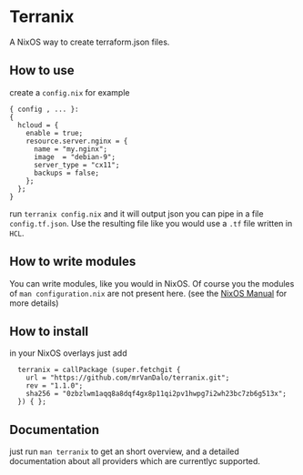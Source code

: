 # Terranix

A NixOS way to create terraform.json files.

## How to use

create a `config.nix` for example

```
{ config , ... }:
{
  hcloud = {
    enable = true;
    resource.server.nginx = {
      name = "my.nginx";
      image  = "debian-9";
      server_type = "cx11";
      backups = false;
    };
  };
}
```

run `terranix config.nix` and it will output json you can pipe in a file `config.tf.json`.
Use the resulting file like you would use a `.tf` file written in `HCL`.

## How to write modules

You can write modules, like you would in NixOS.
Of course you the modules of `man configuration.nix` are not present here.
(see the [NixOS Manual](https://nixos.org/nixos/manual/index.html#sec-writing-modules) for more details)

## How to install

in your NixOS overlays just add

```
  terranix = callPackage (super.fetchgit {
    url = "https://github.com/mrVanDalo/terranix.git";
    rev = "1.1.0";
    sha256 = "0zbzlwm1aqq8a8dqf4gx8p11qi2pv1hwpg7i2wh23bc7zb6g513x";
  }) { };
```

## Documentation

just run `man terranix` to get an short overview, and a detailed documentation about all
providers which are currentlyc supported.

